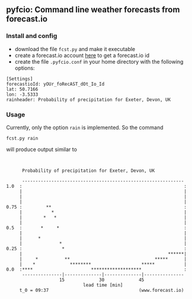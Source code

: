 ## pyfcio: Command line weather forecasts from forecast.io ##

### Install and config ###

* download the file `fcst.py` and make it executable
* create a forecast.io account [here](https://developer.forecast.io/register) to get a forecast.io id
* create the file `.pyfcio.conf` in your home directory with the following options:

```
[Settings]
forecastioId: yOUr_foRecAST_dOt_Io_Id
lat: 50.7166
lon: -3.5333
rainheader: Probability of precipitation for Exeter, Devon, UK
```

### Usage ###

Currently, only the option `rain` is implemented. So the command 

```
fcst.py rain
```

will produce output similar to

```


      Probability of precipitation for Exeter, Devon, UK

      -------------------------------------------------------------
1.0  :                                                             :
     |                                                             |
     |                                                             |
     |                                                             |
0.75 :         **                                                  :
     |           *                                                 |
     |        *   *                                                |
     |                                                             |
0.5  :       *     *                                               :
     |                                                             |
     |      *                                                      |
     |              *                                              |
0.25 :               *                                             :
     |                                                       ******|
     |     *          **                                *****      |
     |    *             ********                   *****           |
0.0  :****                      *******************                :
      ---------------|--------------|--------------|---------------
                    15             30             45              
                             lead time [min]
     t_0 = 09:37                                  (www.forecast.io)


```



